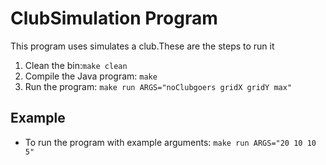 
# ClubSimulation Program

This program uses simulates a club.These are the steps to run it

1. Clean the bin:`make clean`
2. Compile the Java program: `make`
3. Run the program: `make run ARGS="noClubgoers gridX gridY max"`

## Example

- To run the program with example arguments: `make run ARGS="20 10 10 5"`
